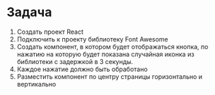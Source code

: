# Задача

1. Создать проект React
2. Подключить к проекту библиотеку Font Awesome
3. Создать компонент, в котором будет отображаться кнопка, по нажатию на
   которую будет показана случайная иконка из библиотеки с задержкой в 3
   секунды.
4. Каждое нажатие должно быть обработано
5. Разместить компонент по центру страницы горизонтально и вертикально
